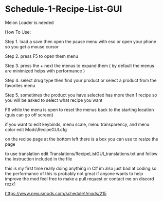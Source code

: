 # Schedule-1-Recipe-List-GUI

Melon Loader is needed

How To Use:

Step 1. load a save then open the pause menu with esc or open your phone so you get a mouse cursor

Step 2. press F5 to open them menu

Step 3. press the + next the menus to expand them ( by default the menus are minimized helps with performance )

Step 4. select drug type then find your product or select a product from the favorites menu

Step 5. sometimes the product you have selected has more then 1 recipe so you will be asked to select what recipe you want

F6 while the menu is open to reset the menus back to the starting location (guis can go off screen)

if you want to edit keybinds, menu scale, menu transparency, and menu color edit Mods\RecipeGUI.cfg

on the recipe page at the bottom left there is a box you can use to resize the page

to use translation edit Translations/RecipeListGUI_translations.txt and follow the instruction included in the file

this is my first time really doing anything in C# im also just bad at coding so the performance of this is probably not great if anyone wants to help improve the mod feel free to make a pull request or contact me on discord rezx1

https://www.nexusmods.com/schedule1/mods/215
